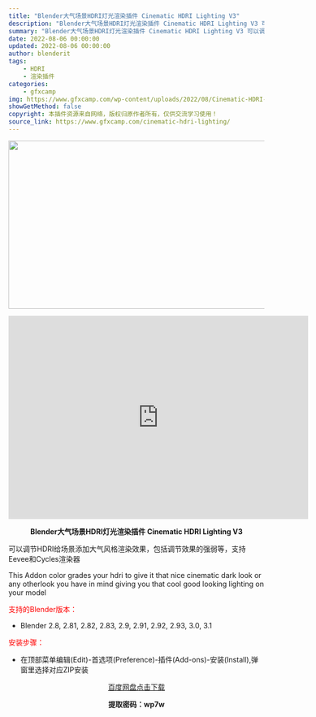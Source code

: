```yaml
---
title: "Blender大气场景HDRI灯光渲染插件 Cinematic HDRI Lighting V3"
description: "Blender大气场景HDRI灯光渲染插件 Cinematic HDRI Lighting V3 可以调节HDRI给场景添加大气风格渲染效果，包括调节效果的强弱等，支持Eevee和Cycles渲染器 ..."
summary: "Blender大气场景HDRI灯光渲染插件 Cinematic HDRI Lighting V3 可以调节HDRI给场景添加大气风格渲染效果，包括调节效果的强弱等，支持Eevee和Cycles渲染器 ..."
date: 2022-08-06 00:00:00
updated: 2022-08-06 00:00:00
author: blenderit
tags: 
    - HDRI
    - 渲染插件
categories:
    - gfxcamp
img: https://www.gfxcamp.com/wp-content/uploads/2022/08/Cinematic-HDRI-Lighting.jpg
showGetMethod: false
copyright: 本插件资源来自网络，版权归原作者所有，仅供交流学习使用！
source_link: https://www.gfxcamp.com/cinematic-hdri-lighting/
---
```

<div><p><img decoding="async" class="aligncenter size-full wp-image-105782" src="https://www.gfxcamp.com/wp-content/uploads/2022/08/Cinematic-HDRI-Lighting.jpg" data-src="https://www.gfxcamp.com/wp-content/uploads/2022/08/Cinematic-HDRI-Lighting.jpg" alt="" width="590" height="331" data-srcset="https://www.gfxcamp.com/wp-content/uploads/2022/08/Cinematic-HDRI-Lighting.jpg 590w, https://www.gfxcamp.com/wp-content/uploads/2022/08/Cinematic-HDRI-Lighting-150x84.jpg 150w" data-sizes="(max-width: 590px) 100vw, 590px"></p><p style="text-align: center;"><iframe loading="lazy" src="https://player.youku.com/embed/XNTg5Mjg2MTY0OA==" width="590" height="400" frameborder="0" allowfullscreen="allowfullscreen" data-mce-fragment="1"></iframe></p><p style="text-align: center;"><strong>Blender大气场景HDRI灯光渲染插件 Cinematic HDRI Lighting V3</strong></p><p>可以调节HDRI给场景添加大气风格渲染效果，包括调节效果的强弱等，支持Eevee和Cycles渲染器</p><p>This Addon color grades your hdri to give it that nice cinematic dark look or any otherlook you have in mind giving you that cool good looking lighting on your model</p><p style="text-align: left;"><span style="color: #ff0000;">支持的Blender版本：</span></p><ul>
<li style="text-align: left;">Blender 2.8, 2.81, 2.82, 2.83, 2.9, 2.91, 2.92, 2.93, 3.0, 3.1</li>
</ul><p style="text-align: left;"><span style="color: #ff0000;">安装步骤：</span></p><ul>
<li>在顶部菜单编辑(Edit)-首选项(Preference)-插件(Add-ons)-安装(Install),弹窗里选择对应ZIP安装</li>
</ul><p style="text-align: center;"><a class="maxbutton-3 maxbutton maxbutton-baidu" target="_blank" rel="noopener" href="https://pan.baidu.com/s/1gmfqWN5DfLKHP6DRBCJEiQ?pwd=wp7w"><span class="mb-text">百度网盘点击下载</span></a></p><p style="text-align: center;"><strong>提取密码：wp7w</strong></p></div>